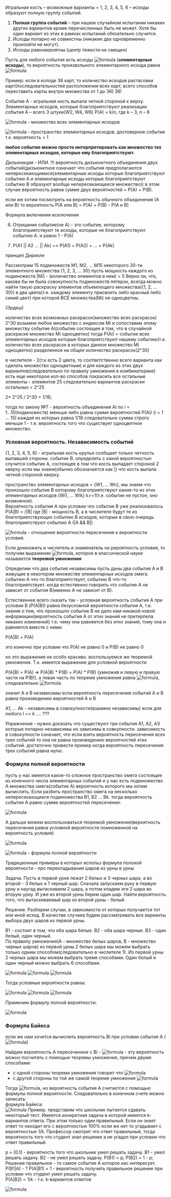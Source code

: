 Игральная кость – возможные варианты = 1, 2, 3, 4, 5, 6 – исходы образуют полную группу событий.

1.	**Полная группа событий** – при нашем случайном испытании никаких других вариантов кроме перечисленных быть не может. Хотя бы один вариант из этих в рамках испытаний обязательно случится.
2.	Исходы попарно не совместны (никакие два одновременно произойти не могут).
3.	Исходы равновероятны (центр тяжести не смещен)

Пусть для любого события есть исходы ![formula](http://latex.codecogs.com/gif.latex?\dpi{150}&space;\omega_1&space;,&space;\omega_2&space;,&space;...&space;,&space;\omega_n) (**элементарные исходы**), то вероятность произвольного элементарного исхода равна ![formula](http://latex.codecogs.com/gif.latex?\dpi{120}&space;P(\omega_i)&space;=&space;\frac{1}{n})

Пример: если в колоде 36 карт, то количество исходов растасовки карт(последовательностей расположения всех карт, всего способов переставить карты внутри множества от 1 до 36) 36!  

Событие А - игральная кость выпала четной стороной к верху.
Элементарных исходов, которые благоприятствуют реализации события А – всего 3 штуки(W2, W4, W6)
P(A) = k/n, где k – 3, n – 6

![formula](http://latex.codecogs.com/gif.latex?\dpi{120}&space;\Omega&space;=&space;\left&space;\{\omega_1,&space;\omega_2,...,\omega_n&space;\right\}) - множество всех элементарных исходов

![formula](http://latex.codecogs.com/gif.latex?\dpi{120}&space;P(\Omega)&space;=&space;1) - пространство элементарных исходов. достоверное событие т.к. вероятность = 1

**любое событие можно просто интерпретировать как множество тех элементарных исходов, которые ему благоприятствуют.**

Дизъюнкция - ИЛИ.
!!! вероятность дизъюнктного объединения двух событий(дизъюнктное означает что события предполагаются непересекающимися(элементарные исходы которые благоприятствуют событию А и элементарные исходы которые благоприятствуют событию В образуют вообще непересекающееся множество)) в этом случае вероятность равна сумме двух вероятностей = P(A) + P(B).

если же хотим посмотреть на вероятность обычного объединения (А или В) то вероятность P(A или В) = P(A) + P(B) - P(A и B)

Формула включения исключения

6. Отрицание событие(не А) - это событие, которому благоприятствуют те исходы, которые не благоприятствуют событию А.
и равно 1 - Р(А)

7. P(A1 || A2 ... || Ak) =< P(A1) + P(A2) + ... + P(Ak)

принцип Дирихле

Рассмотрим 15 подмножеств М1, М2, ... М15 некоторого 30-ти элементного множества {1, 2, 3, ... 30}
пусть мощность каждого из подмножеств |Mi| - (количество элементов в нем) = 5 
Верно ли, что, какова бы ни была совокупность подмножеств пятерок, всегда можно найти такую раскраску элементов объемлющего множества({1, 2, ... 30}) в два цвета(т.е. каждому элементу присвоить либо красный либо синий цвет) при которой ВСЕ множества(Mi) не одноцветны.

(Эрдеш)

количество всех возможных раскрасок(множество всех раскрасок) 2^30
возьмем любое множество с индексом Mi и сопоставим этому множеству событие Аi(событие состоящее в том, что в случайной раскраске множество Mi одноцветно)
тогда P(Ai) = событие всех элементарных исходов которые благоприятствуют нашему событию(т.е. количество всех раскрасок в которых данное множество Mi одноцветно) разделенное на общее количество раскрасок(2^30)

в числителе - 2(т.к есть 2 цвета, то соответственно всего варианта как сделать множество одноцветным) и для каждого из этих двух вариантов(следовательно по правилу умножения в комбинаторике) есть еще некоторое кол-во способов покрасить все остальные элементы - элементов 25 следовательно вариантов раскраски остальных = 2^25

2* 2^25 / 2^30 = 1/16;

тогда по закону №7 - вероятность объединения Ai по i = 1...15(подмножеств) меньше либо равна сумме вероятностей P(Ai) (i = 1 ... 15) каждая из которых равна 1/16 следовательно сумма строго меньше 1 - т.е. вероятность того что существует одноцветное множество.  

### Условная вероятность. Независимость событий  
{1, 2, 3, 4, 5, 6} - игральная кость
крупье сообщает только четность выпавшей стороны. событие В.
определить с какой вероятностью случится событие А, состоящее в том что кость выпадает стороной 2 кверху если мы знаем(обычно обозначается как |) что кость выпала четной стороной кверху.

пространство элементарных исходов = {W1, ... Wn}, мы знаем что произошло событие B которому благоприятствуют какие-то из этих элементарных исходов {Wi1, ... Wik} k>=1(т.е. событие не пустое, оно возможное).    
Вероятность события А при условии что событие В уже реализовалось P(A|B) = /|B| где |B| - мощность В, а в числителе будут те из благоприятствующих событию В исходов, которые в свою очередь благоприятствуют событию А (|A && B|)

![formula](http://latex.codecogs.com/gif.latex?\dpi{120}&space;P(A|B)&space;=&space;\frac{\left&space;|&space;A\cap&space;B&space;\right&space;|}{\left&space;|&space;B&space;\right&space;|}&space;=&space;\frac{P(A\cap&space;B)}{P(B)}) - отношение вероятности пересечения к вероятности условия.

Если домножить и числитель и знаменатель на рероятность условия, то получим выражение ![formula](http://latex.codecogs.com/gif.latex?\dpi{120}&space;P(A|B)*P(B)&space;=&space;P(A\cap&space;B)), которое в классической науке называется **теоремой умножения**
 
Определим что два события независимы
пусть даны два события А и В живущие в некотором множестве элементарных исходов омега. событию А что-то благоприятствует, событию В что-то благоприятствует. когда естественно говорить что событие А не зависит от события В(именно А не зависит от В).

Естественнее всего сказать так - условная вероятность события А при условии В (P(A|B)) равна безусловной вероятности события А, т.е. знания о том, что произошло событие В не дало нам никакой новой информации(вероятность события А от этих знаний не претерпела никаких изменений) т.е. чему она равняется без этих знаний, тому она и равняется вместе с ними:

P(A|B) = P(A)

это конечно при условии что P(A) не равно 0 и P(B) не равно 0

но это выражение не особо красиво. воспользуемся же теоремой умножения. Т.к. имеется выражение для условной вероятности  

P(A|B) = P(A) => P(A|B) * P(B) = P(A) * P(B) (умножив и левую и правую части на P(B)), а левая часть по теореме умножения равна ![formula](http://latex.codecogs.com/gif.latex?\dpi{120}&space;P(A\cap&space;B)), следовательно ![formula](http://latex.codecogs.com/gif.latex?\dpi{120}&space;P(A\cap&space;B)&space;=&space;P(A)*P(B))

значит А и В независимы если вероятность пересечения событий А и В равна произведению вероятностей А и В


A1, ... Ak - независимы в совокупности(взаимно независимы) если для любого l =< k .... ???

Упражнение - нужно доказать что существуют три события A1, A2, A3 которые попарно независимы но зависимы в совкупности.
зависимость в совокупности означает, что если взять вероятность пересечения всех трех событий то она не равна произведению вероятностей этих событий. достаточно привести пример когда вероятность пересечения трех событий равна нулю.

### Формула полной вероятности 
пусть у нас имеется какое-то сложное пространство омега состоящее из конечного числа элементарных событий и у нас есть подмножество А множества омега(событие А) вероятность которого мы хотим вычислить. Если разбить пространство омега на несколько непересекающиеся подмножества B1, B2 ... Bk. тогда вероятность события А равно сумме вероятностей пересечения:

   ![formula](http://latex.codecogs.com/gif.latex?\dpi{120}&space;P(A)&space;=&space;P(A&space;\cap&space;B_1)&space;&plus;&space;P(A&space;\cap&space;B_2)&plus;...&plus;P(A&space;\cap&space;B_k))

А дальше можем воспользоваться теоремой умножения(вероятность пересечения равна условной вероятности помноженной на вероятность условия)

   ![formula](http://latex.codecogs.com/gif.latex?\dpi{120}&space;P(A)&space;=&space;P(A|B_1)P(B_1)&space;&plus;&space;P(A|B_2)P(B_2)&plus;...&plus;P(A|B_k)P(B_k))

   ![formula](http://latex.codecogs.com/gif.latex?\dpi{120}&space;P(A)&space;=&space;\sum_{i=1}^{k}P(A|B_i)P(B_i)) - формула полной вероятности

Традиционные примеры в которых использ формула полоной вероятности - про перекладывания шаров из урны в урны

Задача. Пусть в первой урне лежат 2 белых и 3 черных шара, а во второй - 3 белых и 1 черный шар. Сначала запускаем руку в первую урну и наугад вытаскиваем 2 шара, а потом кладем эти 2 шара во вторую урну. И уже из второй урны берем один шар. Найти вероятность того, что вытаскиваемый шар из второй урны - белый.

Решение. Разберем случаи, в зависимости от которых получается тот или иной исход. В качестве случаев будем рассматривать все варианты выбора двух шаров из первой урны.

B1 - состоит в том, что оба шара белые. B2 - оба шара черные. B3 - один белый, один черный.  
По правилу умножения(A - множество белых шаров, В - множество черных шаров) из первой урны 2 белых шара мы можем выбрать только одним способом(следовательно в числителе 1). Из первой урны 2 черных шара мы можем выбрать тремя способами. Один белый и один черный можно выбрать 6 способами.

![formula](http://latex.codecogs.com/gif.latex?\dpi{120}&space;P(B_1)=\frac{1}{C_{5}^{_2}}=\frac{1}{10})  
![formula](http://latex.codecogs.com/gif.latex?\dpi{120}&space;P(B_2)=\frac{3}{C_{5}^{_2}}=\frac{3}{10})  
![formula](http://latex.codecogs.com/gif.latex?\dpi{120}&space;P(B_3)=\frac{6}{C_{5}^{_2}}=\frac{6}{10})  

Тогда условные вероятности равны:  

![formula](http://latex.codecogs.com/gif.latex?\dpi{120}&space;P(A|B_1)=\frac{5}{6})  
![formula](http://latex.codecogs.com/gif.latex?\dpi{120}&space;P(A|B_2)=\frac{3}{6})  
![formula](http://latex.codecogs.com/gif.latex?\dpi{120}&space;P(A|B_3)=\frac{4}{6})  

Применим формулу полной вероятности:  

![formula](http://latex.codecogs.com/gif.latex?\dpi{120}&space;P(A)=\frac{5}{6}*&space;\frac{1}{10}&plus;\frac{3}{6}*&space;\frac{3}{10}&plus;\frac{4}{6}*\frac{6}{10})

### Формула Байеса  
если же нам хочется вычислить вероятность Bi при условии события А (![formula](http://latex.codecogs.com/gif.latex?P(B_1|A)))  

Найдем вероятность A пересеченное с Bi - ![formula](http://latex.codecogs.com/gif.latex?P(A\cap&space;B_i)) - эту вероятность можно посчитать с помощью теоремы умножения, причем двумя способами:
 - с одной стороны теорема умножения говорит что ![formula](http://latex.codecogs.com/gif.latex?P(A\cap&space;B_i)=&space;P(A|B_i)*P(B_i))  
 - с другой стороны по той же самой теореме умножения ![formula](http://latex.codecogs.com/gif.latex?P(A\cap&space;B_i)=P(B_i|A)*P(A))  

Тогда ![formula](http://latex.codecogs.com/gif.latex?P(B_i|A)=\frac{P(A|B_i)*P(Bi)}{P(A)}), но вероятность события А считается с помощью формулы полной вероятности. Следовательно в конечном счете можно записать:  
формула Байеса:  
![formula](http://latex.codecogs.com/gif.latex?P(B_i|A)=&space;\frac{P(A|B_i)*P(Bi)}{\sum_{j=1}^{k}P(A|B_j)*P(B_j)}) 
Пример. представим что школьник пытается сдавать некоторый тест. Имеется конкретная задача в которой имеется k-вариантов ответа. При этом только один правильный. Если он знает ответ то находит его с вероятностью 100% если же нет то угадывает с вероятностью 1/k. Профессор смотрит что ответ правильный, тогда вероятность того что студент знал решение а не угадал при условии что ответ правильный.

p = [0.1] - вероятность того что школьник умел решать задачу. B1 - умел решать задачу. B2 - не умел решать задачу.
P(B1) = p; P(B2) = 1 - p;
Решение правильное - то самое событие А которое нас интересует. 
P(B1|A) - ?
P(A|B1) = 1 - вероятность получить правильное решение при условии что студент умел решать задачу.  
P(A|B2) = 1/k - т.к. k-вариантов ответов

![formula](http://latex.codecogs.com/gif.latex?\dpi{120}&space;P(B_1|A)=\frac{p}{p&plus;\frac{1}{k}*(1-p)})  

